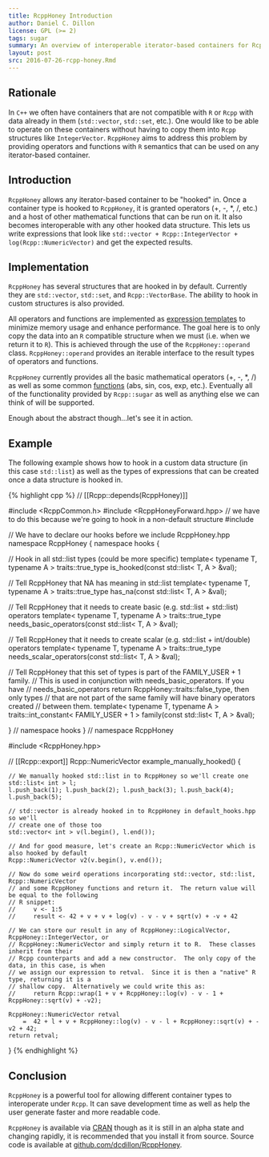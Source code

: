 ```yaml
---
title: RcppHoney Introduction
author: Daniel C. Dillon
license: GPL (>= 2)
tags: sugar
summary: An overview of interoperable iterator-based containers for Rcpp
layout: post
src: 2016-07-26-rcpp-honey.Rmd
---
```


## Rationale

In `C++` we often have containers that are not compatible with `R` or `Rcpp`
with data already in them (`std::vector`, `std::set`, etc.).  One would like
to be able to operate on these containers without having to copy them into
`Rcpp` structures like `IntegerVector`.  `RcppHoney` aims to address this
problem by providing operators and functions with `R` semantics that can be
used on any iterator-based container.

## Introduction

`RcppHoney` allows any iterator-based container to be "hooked" in.  Once a
container type is hooked to `RcppHoney`, it is granted operators (+, -, \*, /, etc.)
and a host of other mathematical functions that can be run on it.  It also
becomes interoperable with any other hooked data structure.  This lets us
write expressions that look like `std::vector + Rcpp::IntegerVector +
log(Rcpp::NumericVector)` and get the expected results.

## Implementation

`RcppHoney` has several structures that are hooked in by default.  Currently
they are `std::vector`, `std::set`, and `Rcpp::VectorBase`.  The ability to
hook in custom structures is also provided.

All operators and functions are implemented as
[expression templates](https://en.wikipedia.org/wiki/Expression_templates)
to minimize memory usage and enhance performance.  The goal here is to only
copy the data into an `R` compatible structure when we must (i.e. when we
return it to `R`).  This is achieved through the use of the `RcppHoney::operand`
class.  `RcppHoney::operand` provides an iterable interface to the result
types of operators and functions.

`RcppHoney` currently provides all the basic mathematical operators (+, -, \*, /)
as well as some common
[functions](https://github.com/dcdillon/RcppHoney/blob/master/inst/include/RcppHoney/functions.hpp#L53-L112)
(abs, sin, cos, exp, etc.).  Eventually all of the functionality provided by
`Rcpp::sugar` as well as anything else we can think of will be supported.

Enough about the abstract though...let's see it in action.

## Example

The following example shows how to hook in a custom data structure
(in this case `std::list`) as well as the types of expressions that can be
created once a data structure is hooked in.


{% highlight cpp %}
// [[Rcpp::depends(RcppHoney)]]

#include <RcppCommon.h>
#include <RcppHoneyForward.hpp> // we have to do this because we're going to hook in a non-default structure
#include <list>

// We have to declare our hooks before we include RcppHoney.hpp
namespace RcppHoney {
namespace hooks {

// Hook in all std::list types (could be more specific)
template< typename T, typename A >
traits::true_type is_hooked(const std::list< T, A > &val);

// Tell RcppHoney that NA has meaning in std::list
template< typename T, typename A >
traits::true_type has_na(const std::list< T, A > &val);

// Tell RcppHoney that it needs to create basic (e.g. std::list + std::list) operators
template< typename T, typename A >
traits::true_type needs_basic_operators(const std::list< T, A > &val);

// Tell RcppHoney that it needs to create scalar (e.g. std::list + int/double) operators
template< typename T, typename A >
traits::true_type needs_scalar_operators(const std::list< T, A > &val);

// Tell RcppHoney that this set of types is part of the FAMILY_USER + 1 family.
// This is used in conjunction with needs_basic_operators.  If you have
// needs_basic_operators return RcppHoney::traits::false_type, then only types
// that are not part of the same family will have binary operators created
// between them.
template< typename T, typename A >
traits::int_constant< FAMILY_USER + 1 > family(const std::list< T, A > &val);

} // namespace hooks
} // namespace RcppHoney

#include <RcppHoney.hpp>

// [[Rcpp::export]]
Rcpp::NumericVector example_manually_hooked() {

    // We manually hooked std::list in to RcppHoney so we'll create one
    std::list< int > l;
    l.push_back(1); l.push_back(2); l.push_back(3); l.push_back(4); l.push_back(5);

    // std::vector is already hooked in to RcppHoney in default_hooks.hpp so we'll
    // create one of those too
    std::vector< int > v(l.begin(), l.end());

    // And for good measure, let's create an Rcpp::NumericVector which is also hooked by default
    Rcpp::NumericVector v2(v.begin(), v.end());

    // Now do some weird operations incorporating std::vector, std::list, Rcpp::NumericVector
    // and some RcppHoney functions and return it.  The return value will be equal to the following
    // R snippet:
    //     v <- 1:5
    //     result <- 42 + v + v + log(v) - v - v + sqrt(v) + -v + 42

    // We can store our result in any of RcppHoney::LogicalVector, RcppHoney::IntegerVector, or
    // RcppHoney::NumericVector and simply return it to R.  These classes inherit from their
    // Rcpp counterparts and add a new constructor.  The only copy of the data, in this case, is when
    // we assign our expression to retval.  Since it is then a "native" R type, returning it is a
    // shallow copy.  Alternatively we could write this as:
    //     return Rcpp::wrap(1 + v + RcppHoney::log(v) - v - 1 + RcppHoney::sqrt(v) + -v2);

    RcppHoney::NumericVector retval
        =  42 + l + v + RcppHoney::log(v) - v - l + RcppHoney::sqrt(v) + -v2 + 42;
    return retval;
}
{% endhighlight %}

## Conclusion

`RcppHoney` is a powerful tool for allowing different container types to interoperate
under `Rcpp`.  It can save development time as well as help the user generate faster
and more readable code.

`RcppHoney` is available via [CRAN](http://cran.r-project.org) though as it is still
in an alpha state and changing rapidly, it is recommended that you install it from
source.  Source code is available at
[github.com/dcdillon/RcppHoney](https://github.com/dcdillon/RcppHoney).
